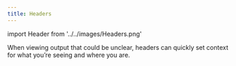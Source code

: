 ```yaml
---
title: Headers
---
```


import Header from '../../images/Headers.png'

When viewing output that could be unclear, headers can quickly set context for what you’re seeing and where you are.

<img src={Header} alt="" />
